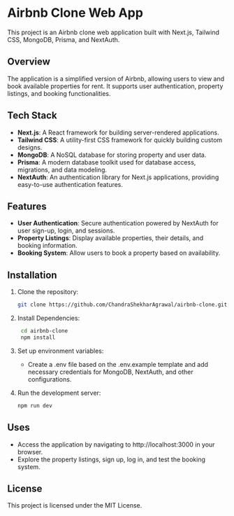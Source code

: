 # Airbnb Clone Web App

This project is an Airbnb clone web application built with Next.js, Tailwind CSS, MongoDB, Prisma, and NextAuth.

## Overview

The application is a simplified version of Airbnb, allowing users to view and book available properties for rent. It supports user authentication, property listings, and booking functionalities.

## Tech Stack

- **Next.js**: A React framework for building server-rendered applications.
- **Tailwind CSS**: A utility-first CSS framework for quickly building custom designs.
- **MongoDB**: A NoSQL database for storing property and user data.
- **Prisma**: A modern database toolkit used for database access, migrations, and data modeling.
- **NextAuth**: An authentication library for Next.js applications, providing easy-to-use authentication features.

## Features

- **User Authentication**: Secure authentication powered by NextAuth for user sign-up, login, and sessions.
- **Property Listings**: Display available properties, their details, and booking information.
- **Booking System**: Allow users to book a property based on availability.

## Installation

1. Clone the repository:
   ```bash
   git clone https://github.com/ChandraShekharAgrawal/airbnb-clone.git
   ```
2. Install Dependencies:
   ```bash
    cd airbnb-clone
    npm install
   ```
3. Set up environment variables:

   - Create a .env file based on the .env.example template and add necessary credentials for MongoDB, NextAuth, and other configurations.

4. Run the development server:
   ```bash
   npm run dev
   ```

## Uses

- Access the application by navigating to http://localhost:3000 in your browser.
- Explore the property listings, sign up, log in, and test the booking system.

## License

This project is licensed under the MIT License.
